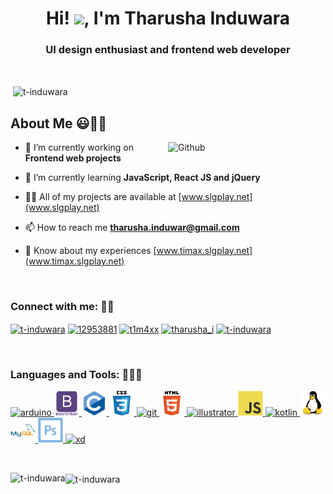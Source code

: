 <h1 align="center">Hi! <img src = "https://raw.githubusercontent.com/MartinHeinz/MartinHeinz/master/wave.gif" width = 50px>, I'm Tharusha Induwara</h1>
<h3 align="center">UI design enthusiast and frontend web developer</h3>
<br />
<p>&nbsp;<img align="center" src="https://github-readme-stats.vercel.app/api?username=t-induwara&show_icons=true&theme=dracula&title_color=61b7db&text_color=ffffff&bg_color=616161&hide_border=true&locale=en" alt="t-induwara" /></p>

<h2> About Me 😃🤟🏻</h2>

<img width="50%" align="right" alt="Github" src="https://raw.githubusercontent.com/onimur/.github/master/.resources/git-header.svg" />


- 🔭 I’m currently working on **Frontend web projects**

- 🌱 I’m currently learning **JavaScript, React JS and jQuery**

- 👨‍💻 All of my projects are available at [www.slgplay.net](www.slgplay.net)

- 📫 How to reach me **tharusha.induwar@gmail.com**

- 📄 Know about my experiences [www.timax.slgplay.net](www.timax.slgplay.net)
<br />
<h3 align="left">Connect with me: 🤝🏻</h3>
<p align="left">
<a href="https://linkedin.com/in/t-induwara" target="blank"><img align="center" src="https://raw.githubusercontent.com/rahuldkjain/github-profile-readme-generator/master/src/images/icons/Social/linked-in-alt.svg" alt="t-induwara" height="30" width="40" /></a>
<a href="https://stackoverflow.com/users/12953881" target="blank"><img align="center" src="https://raw.githubusercontent.com/rahuldkjain/github-profile-readme-generator/master/src/images/icons/Social/stack-overflow.svg" alt="12953881" height="30" width="40" /></a>
<a href="https://fb.com/t1m4xx" target="blank"><img align="center" src="https://raw.githubusercontent.com/rahuldkjain/github-profile-readme-generator/master/src/images/icons/Social/facebook.svg" alt="t1m4xx" height="30" width="40" /></a>
<a href="https://instagram.com/tharusha_i" target="blank"><img align="center" src="https://raw.githubusercontent.com/rahuldkjain/github-profile-readme-generator/master/src/images/icons/Social/instagram.svg" alt="tharusha_i" height="30" width="40" /></a>
<a href="https://dribbble.com/t-induwara" target="blank"><img align="center" src="https://raw.githubusercontent.com/rahuldkjain/github-profile-readme-generator/master/src/images/icons/Social/dribbble.svg" alt="t-induwara" height="30" width="40" /></a>
</p>
<br />
<h3 align="left">Languages and Tools: 👩🏻‍💻</h3>
<p align="left"> <a href="https://www.arduino.cc/" target="_blank"> <img src="https://cdn.worldvectorlogo.com/logos/arduino-1.svg" alt="arduino" width="40" height="40"/> </a> <a href="https://getbootstrap.com" target="_blank"> <img src="https://raw.githubusercontent.com/devicons/devicon/master/icons/bootstrap/bootstrap-plain-wordmark.svg" alt="bootstrap" width="40" height="40"/> </a> <a href="https://www.cprogramming.com/" target="_blank"> <img src="https://raw.githubusercontent.com/devicons/devicon/master/icons/c/c-original.svg" alt="c" width="40" height="40"/> </a> <a href="https://www.w3schools.com/css/" target="_blank"> <img src="https://raw.githubusercontent.com/devicons/devicon/master/icons/css3/css3-original-wordmark.svg" alt="css3" width="40" height="40"/> </a> <a href="https://git-scm.com/" target="_blank"> <img src="https://www.vectorlogo.zone/logos/git-scm/git-scm-icon.svg" alt="git" width="40" height="40"/> </a> <a href="https://www.w3.org/html/" target="_blank"> <img src="https://raw.githubusercontent.com/devicons/devicon/master/icons/html5/html5-original-wordmark.svg" alt="html5" width="40" height="40"/> </a> <a href="https://www.adobe.com/in/products/illustrator.html" target="_blank"> <img src="https://www.vectorlogo.zone/logos/adobe_illustrator/adobe_illustrator-icon.svg" alt="illustrator" width="40" height="40"/> </a> <a href="https://developer.mozilla.org/en-US/docs/Web/JavaScript" target="_blank"> <img src="https://raw.githubusercontent.com/devicons/devicon/master/icons/javascript/javascript-original.svg" alt="javascript" width="40" height="40"/> </a> <a href="https://kotlinlang.org" target="_blank"> <img src="https://www.vectorlogo.zone/logos/kotlinlang/kotlinlang-icon.svg" alt="kotlin" width="40" height="40"/> </a> <a href="https://www.linux.org/" target="_blank"> <img src="https://raw.githubusercontent.com/devicons/devicon/master/icons/linux/linux-original.svg" alt="linux" width="40" height="40"/> </a> <a href="https://www.mysql.com/" target="_blank"> <img src="https://raw.githubusercontent.com/devicons/devicon/master/icons/mysql/mysql-original-wordmark.svg" alt="mysql" width="40" height="40"/> </a> <a href="https://www.photoshop.com/en" target="_blank"> <img src="https://raw.githubusercontent.com/devicons/devicon/master/icons/photoshop/photoshop-line.svg" alt="photoshop" width="40" height="40"/> </a> <a href="https://www.adobe.com/products/xd.html" target="_blank"> <img src="https://cdn.worldvectorlogo.com/logos/adobe-xd.svg" alt="xd" width="40" height="40"/> </a> </p>
<br />
<p><img align="left" src="https://github-readme-stats.vercel.app/api/top-langs?username=t-induwara&show_icons=true&theme=dracula&title_color=61b7db&text_color=ffffff&bg_color=616161&hide_border=true&locale=en&layout=compact" alt="t-induwara" /></p>


<p><img align="center" src="https://github-readme-streak-stats.herokuapp.com/?user=t-induwara&theme=dark" alt="t-induwara" /></p>
